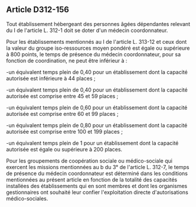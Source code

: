 ## Article D312-156

Tout établissement hébergeant des personnes âgées dépendantes relevant du I de l'article L. 312-1 doit se
doter d'un médecin coordonnateur.

Pour les établissements mentionnés au I de l'article L. 313-12 et ceux dont la valeur du groupe iso-ressources
moyen pondéré est égale ou supérieure à 800 points, le temps de présence du médecin coordonnateur, pour
sa fonction de coordination, ne peut être inférieur à :

-un équivalent temps plein de 0,40 pour un établissement dont la capacité autorisée est inférieure à 44
places ;

-un équivalent temps plein de 0,40 pour un établissement dont la capacité autorisée est comprise entre 45 et
59 places ;

-un équivalent temps plein de 0,60 pour un établissement dont la capacité autorisée est comprise entre 60 et
99 places ;

-un équivalent temps plein de 0,80 pour un établissement dont la capacité autorisée est comprise entre 100 et
199 places ;

-un équivalent temps plein de 1 pour un établissement dont la capacité autorisée est égale ou supérieure à
200 places.

Pour les groupements de coopération sociale ou médico-sociale qui exercent les missions mentionnées
au b du 3° de l'article L. 312-7, le temps de présence du médecin coordonnateur est déterminé dans les
conditions mentionnées au présent article en fonction de la totalité des capacités installées des établissements
qui en sont membres et dont les organismes gestionnaires ont souhaité leur confier l'exploitation directe
d'autorisations médico-sociales.

